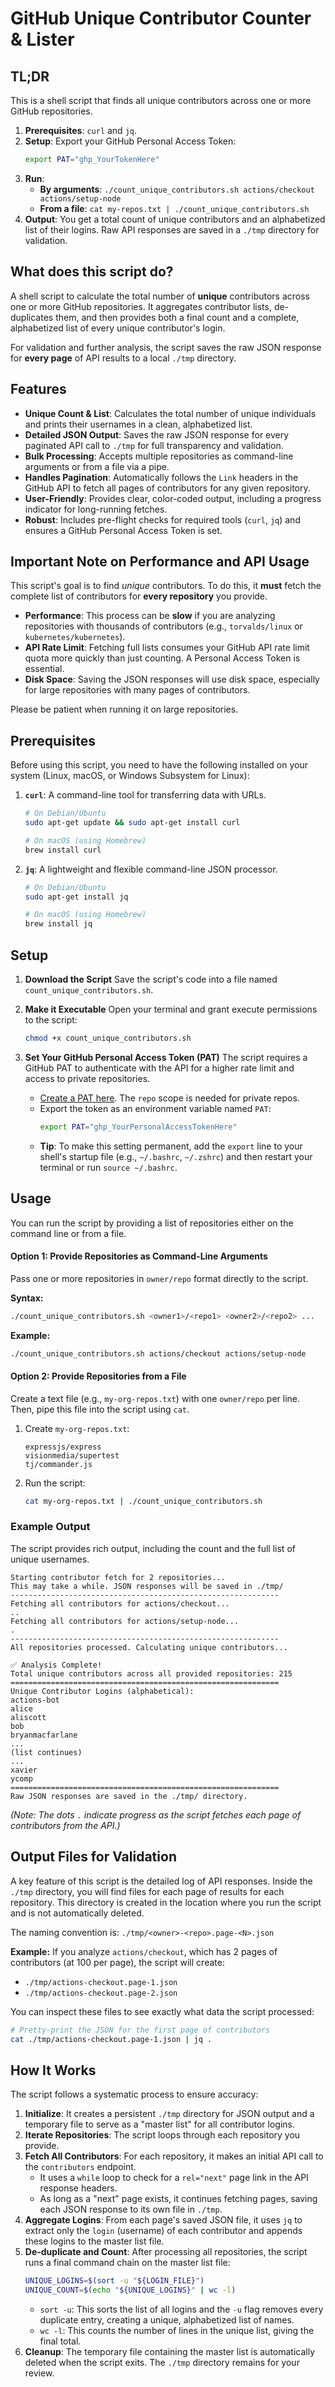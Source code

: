 # GitHub Unique Contributor Counter & Lister

## TL;DR

This is a shell script that finds all unique contributors across one or more GitHub repositories.

1.  **Prerequisites**: `curl` and `jq`.
2.  **Setup**: Export your GitHub Personal Access Token:
    ```sh
    export PAT="ghp_YourTokenHere"
    ```
3.  **Run**:
    -   **By arguments**: `./count_unique_contributors.sh actions/checkout actions/setup-node`
    -   **From a file**: `cat my-repos.txt | ./count_unique_contributors.sh`
4.  **Output**: You get a total count of unique contributors and an alphabetized list of their logins. Raw API responses are saved in a `./tmp` directory for validation.

## What does this script do?

A shell script to calculate the total number of **unique** contributors across one or more GitHub repositories. It aggregates contributor lists, de-duplicates them, and then provides both a final count and a complete, alphabetized list of every unique contributor's login.

For validation and further analysis, the script saves the raw JSON response for **every page** of API results to a local `./tmp` directory.

## Features

-   **Unique Count & List**: Calculates the total number of unique individuals and prints their usernames in a clean, alphabetized list.
-   **Detailed JSON Output**: Saves the raw JSON response for every paginated API call to `./tmp` for full transparency and validation.
-   **Bulk Processing**: Accepts multiple repositories as command-line arguments or from a file via a pipe.
-   **Handles Pagination**: Automatically follows the `Link` headers in the GitHub API to fetch all pages of contributors for any given repository.
-   **User-Friendly**: Provides clear, color-coded output, including a progress indicator for long-running fetches.
-   **Robust**: Includes pre-flight checks for required tools (`curl`, `jq`) and ensures a GitHub Personal Access Token is set.

## Important Note on Performance and API Usage

This script's goal is to find *unique* contributors. To do this, it **must** fetch the complete list of contributors for **every repository** you provide.

-   **Performance**: This process can be **slow** if you are analyzing repositories with thousands of contributors (e.g., `torvalds/linux` or `kubernetes/kubernetes`).
-   **API Rate Limit**: Fetching full lists consumes your GitHub API rate limit quota more quickly than just counting. A Personal Access Token is essential.
-   **Disk Space**: Saving the JSON responses will use disk space, especially for large repositories with many pages of contributors.

Please be patient when running it on large repositories.

## Prerequisites

Before using this script, you need to have the following installed on your system (Linux, macOS, or Windows Subsystem for Linux):

1.  **`curl`**: A command-line tool for transferring data with URLs.
    ```sh
    # On Debian/Ubuntu
    sudo apt-get update && sudo apt-get install curl

    # On macOS (using Homebrew)
    brew install curl
    ```

2.  **`jq`**: A lightweight and flexible command-line JSON processor.
    ```sh
    # On Debian/Ubuntu
    sudo apt-get install jq

    # On macOS (using Homebrew)
    brew install jq
    ```

## Setup

1.  **Download the Script**
    Save the script's code into a file named `count_unique_contributors.sh`.

2.  **Make it Executable**
    Open your terminal and grant execute permissions to the script:
    ```sh
    chmod +x count_unique_contributors.sh
    ```

3.  **Set Your GitHub Personal Access Token (PAT)**
    The script requires a GitHub PAT to authenticate with the API for a higher rate limit and access to private repositories.

    -   [Create a PAT here](https://github.com/settings/tokens). The `repo` scope is needed for private repos.
    -   Export the token as an environment variable named `PAT`:
        ```sh
        export PAT="ghp_YourPersonalAccessTokenHere"
        ```
    -   **Tip**: To make this setting permanent, add the `export` line to your shell's startup file (e.g., `~/.bashrc`, `~/.zshrc`) and then restart your terminal or run `source ~/.bashrc`.

## Usage

You can run the script by providing a list of repositories either on the command line or from a file.

#### Option 1: Provide Repositories as Command-Line Arguments

Pass one or more repositories in `owner/repo` format directly to the script.

**Syntax:**
```sh
./count_unique_contributors.sh <owner1>/<repo1> <owner2>/<repo2> ...
```

**Example:**
```sh
./count_unique_contributors.sh actions/checkout actions/setup-node
```

#### Option 2: Provide Repositories from a File

Create a text file (e.g., `my-org-repos.txt`) with one `owner/repo` per line. Then, pipe this file into the script using `cat`.

1.  Create `my-org-repos.txt`:
    ```
    expressjs/express
    visionmedia/supertest
    tj/commander.js
    ```

2.  Run the script:
    ```sh
    cat my-org-repos.txt | ./count_unique_contributors.sh
    ```

### Example Output

The script provides rich output, including the count and the full list of unique usernames.

```
Starting contributor fetch for 2 repositories...
This may take a while. JSON responses will be saved in ./tmp/
------------------------------------------------------------
Fetching all contributors for actions/checkout...
..
Fetching all contributors for actions/setup-node...
.
------------------------------------------------------------
All repositories processed. Calculating unique contributors...

✅ Analysis Complete!
Total unique contributors across all provided repositories: 215
============================================================
Unique Contributor Logins (alphabetical):
actions-bot
alice
aliscott
bob
bryanmacfarlane
...
(list continues)
...
xavier
ycomp
============================================================
Raw JSON responses are saved in the ./tmp/ directory.
```
*(Note: The dots `.` indicate progress as the script fetches each page of contributors from the API.)*

## Output Files for Validation

A key feature of this script is the detailed log of API responses. Inside the `./tmp` directory, you will find files for each page of results for each repository. This directory is created in the location where you run the script and is not automatically deleted.

The naming convention is: `./tmp/<owner>-<repo>.page-<N>.json`

**Example:**
If you analyze `actions/checkout`, which has 2 pages of contributors (at 100 per page), the script will create:
-   `./tmp/actions-checkout.page-1.json`
-   `./tmp/actions-checkout.page-2.json`

You can inspect these files to see exactly what data the script processed:
```sh
# Pretty-print the JSON for the first page of contributors
cat ./tmp/actions-checkout.page-1.json | jq .
```

## How It Works

The script follows a systematic process to ensure accuracy:

1.  **Initialize**: It creates a persistent `./tmp` directory for JSON output and a temporary file to serve as a "master list" for all contributor logins.
2.  **Iterate Repositories**: The script loops through each repository you provide.
3.  **Fetch All Contributors**: For each repository, it makes an initial API call to the `contributors` endpoint.
    - It uses a `while` loop to check for a `rel="next"` page link in the API response headers.
    - As long as a "next" page exists, it continues fetching pages, saving each JSON response to its own file in `./tmp`.
4.  **Aggregate Logins**: From each page's saved JSON file, it uses `jq` to extract only the `login` (username) of each contributor and appends these logins to the master list file.
5.  **De-duplicate and Count**: After processing all repositories, the script runs a final command chain on the master list file:
    ```sh
    UNIQUE_LOGINS=$(sort -u "${LOGIN_FILE}")
    UNIQUE_COUNT=$(echo "${UNIQUE_LOGINS}" | wc -l)
    ```
    -   `sort -u`: This sorts the list of all logins and the `-u` flag removes every duplicate entry, creating a unique, alphabetized list of names.
    -   `wc -l`: This counts the number of lines in the unique list, giving the final total.
6.  **Cleanup**: The temporary file containing the master list is automatically deleted when the script exits. The `./tmp` directory remains for your review.

